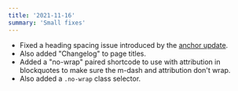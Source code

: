 ```yaml
---
title: '2021-11-16'
summary: 'Small fixes'
---
```


* Fixed a heading spacing issue introduced by the [anchor update](/changelog/2021-11-01/).
* Also added "Changelog" to page titles.
* Added a "no-wrap" paired shortcode to use with attribution in blockquotes to make sure the m-dash and attribution don't wrap.
* Also added a ```.no-wrap``` class selector.
